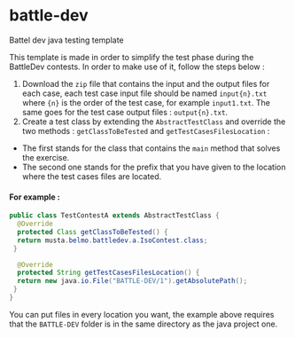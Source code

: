 # battle-dev
Battel dev java testing template

This template is made in order to simplify the test phase during the BattleDev contests.
In order to make use of it, follow the steps below :

1. Download the `zip` file that contains the input and the output files for each case, each test case input file should be named `input{n}.txt` where `{n}` is the order of the test case, for example `input1.txt`.
The same goes for the test case output files : `output{n}.txt`.
2. Create  a test class by extending the `AbstractTestClass` and override the two methods : `getClassToBeTested`  and `getTestCasesFilesLocation` :
- The first stands for the class that contains the `main` method that solves the exercise.
- The second one stands for the prefix that you have given to the location where the test cases files are located.
#### For example :
```java
public class TestContestA extends AbstractTestClass {
  @Override
  protected Class getClassToBeTested() {
  return musta.belmo.battledev.a.IsoContest.class;
 }

  @Override
  protected String getTestCasesFilesLocation() {
  return new java.io.File("BATTLE-DEV/1").getAbsolutePath();
 }
}
```
  You can put files in every location you want, the example above requires that the `BATTLE-DEV` folder is in the same directory as the java project one.